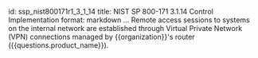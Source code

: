 id: ssp_nist800171r1_3_1_14
title: NIST SP 800-171 3.1.14 Control Implementation
format: markdown
...
Remote access sessions to systems on the internal network are established through Virtual
Private Network (VPN) connections managed by {{organization}}'s router
({{questions.product_name}}).


